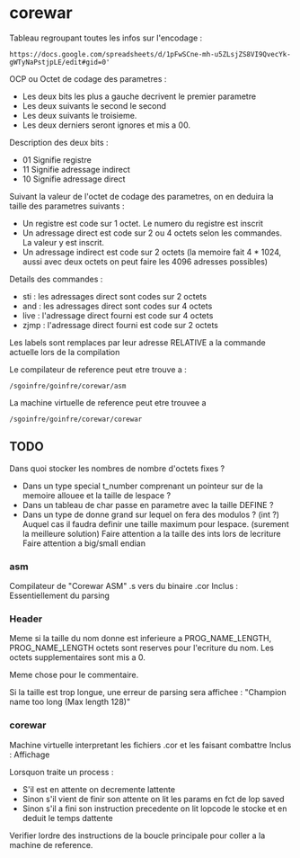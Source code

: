 # corewar

Tableau regroupant toutes les infos sur l'encodage :
```
https://docs.google.com/spreadsheets/d/1pFwSCne-mh-u5ZLsjZS8VI9QvecYk-gWTyNaPstjpLE/edit#gid=0'
```

OCP ou Octet de codage des parametres :
* Les deux bits les plus a gauche decrivent le premier parametre
* Les deux suivants le second le second
* Les deux suivants le troisieme.
* Les deux derniers seront ignores et mis a 00.

Description des deux bits :
* 01 Signifie registre
* 11 Signifie adressage indirect
* 10 Signifie adressage direct

Suivant la valeur de l'octet de codage des parametres, on en deduira
la taille des parametres suivants :
* Un registre est code sur 1 octet. Le numero du registre est inscrit
* Un adressage direct est code sur 2 ou 4 octets selon les commandes. La valeur y est inscrit.
* Un adressage indirect est code sur 2 octets (la memoire fait 4 * 1024, aussi avec deux octets on peut faire les 4096 adresses possibles)

Details des commandes :
* sti : les adressages direct sont codes sur 2 octets
* and : les adressages direct sont codes sur 4 octets
* live : l'adressage direct fourni est code sur 4 octets
* zjmp : l'adressage direct fourni est code sur 2 octets

Les labels sont remplaces par leur adresse RELATIVE a la commande actuelle
lors de la compilation

Le compilateur de reference peut etre trouve a :
```
/sgoinfre/goinfre/corewar/asm
```

La machine virtuelle de reference peut etre trouvee a
```
/sgoinfre/goinfre/corewar/corewar
```

## TODO
Dans quoi stocker les nombres de nombre d'octets fixes ?
* Dans un type special t\_number comprenant un pointeur sur de la memoire allouee et la taille de lespace ?
* Dans un tableau de char passe en parametre avec la taille DEFINE ?
* Dans un type de donne grand sur lequel on fera des modulos ? (int ?) Auquel cas il faudra definir une taille maximum pour lespace. (surement la meilleure solution)
Faire attention a la taille des ints lors de lecriture
Faire attention a big/small endian
### asm
Compilateur de "Corewar ASM" .s vers du binaire .cor
Inclus : Essentiellement du parsing

### Header

Meme si la taille du nom donne est inferieure a PROG\_NAME\_LENGTH, PROG\_NAME\_LENGTH octets sont reserves pour l'ecriture du nom. Les octets supplementaires sont mis a 0.

Meme chose pour le commentaire.

Si la taille est trop longue, une erreur de parsing sera affichee :
"Champion name too long (Max length 128)"

### corewar
Machine virtuelle interpretant les fichiers .cor et les faisant combattre
Inclus : Affichage

Lorsquon traite un process :
- S'il est en attente on decremente lattente
- Sinon s'il vient de finir son attente on lit les params en fct de lop saved
- Sinon s'il a fini son instruction precedente on lit lopcode le stocke et en deduit le temps dattente

Verifier lordre des instructions de la boucle principale pour coller a la
machine de reference.
